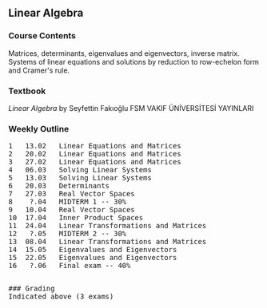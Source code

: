 ## Linear Algebra

### Course Contents
Matrices, determinants, eigenvalues and eigenvectors, inverse matrix. Systems of linear equations and solutions by reduction to row-echelon form and Cramer's rule.

### Textbook
_Linear Algebra_ by Seyfettin Fakıoğlu 
FSM VAKIF ÜNİVERSİTESİ YAYINLARI 

### Weekly Outline
<pre>
1	13.02	Linear Equations and Matrices
2	20.02	Linear Equations and Matrices
3	27.02	Linear Equations and Matrices
4	06.03	Solving Linear Systems
5	13.03	Solving Linear Systems
6	20.03	Determinants
7	27.03	Real Vector Spaces
8	 ?.04	MIDTERM 1 -- 30%
9	10.04	Real Vector Spaces
10	17.04	Inner Product Spaces
11	24.04	Linear Transformations and Matrices
12	 ?.05	MIDTERM 2 -- 30%
13	08.04	Linear Transformations and Matrices
14	15.05	Eigenvalues and Eigenvectors
15	22.05	Eigenvalues and Eigenvectors
16	 ?.06	Final exam -- 40%
<pre>

### Grading
Indicated above (3 exams)

